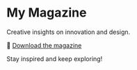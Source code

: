 # My Magazine

Creative insights on innovation and design.

📄 [Download the magazine](./MyMagazine.pdf)

Stay inspired and keep exploring!
